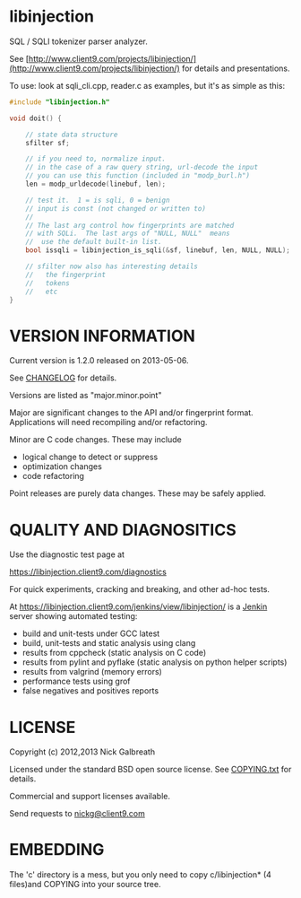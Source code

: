 libinjection
============

SQL / SQLI tokenizer parser analyzer.

See
[http://www.client9.com/projects/libinjection/](http://www.client9.com/projects/libinjection/)
for details and presentations.

To use:
look at sqli_cli.cpp, reader.c as examples, but it's as simple as this:



```c
#include "libinjection.h"

void doit() {

    // state data structure
    sfilter sf;

    // if you need to, normalize input.
    // in the case of a raw query string, url-decode the input
    // you can use this function (included in "modp_burl.h")
    len = modp_urldecode(linebuf, len);

    // test it.  1 = is sqli, 0 = benign
    // input is const (not changed or written to)
    //
    // The last arg control how fingerprints are matched
    // with SQLi.  The last args of "NULL, NULL"  means
    //  use the default built-in list.
    bool issqli = libinjection_is_sqli(&sf, linebuf, len, NULL, NULL);

    // sfilter now also has interesting details
    //   the fingerprint
    //   tokens
    //   etc
}
```

VERSION INFORMATION
===================

Current version is 1.2.0 released on 2013-05-06.

See [CHANGELOG](/CHANGELOG.md) for details.

Versions are listed as "major.minor.point"

Major are significant changes to the API and/or fingerprint format.
Applications will need recompiling and/or refactoring.

Minor are C code changes.  These may include
 * logical change to detect or suppress
 * optimization changes
 * code refactoring

Point releases are purely data changes.  These may be safely applied.

QUALITY AND DIAGNOSITICS
========================

Use the diagnostic test page at

https://libinjection.client9.com/diagnostics

For quick experiments, cracking and breaking, and other ad-hoc tests.

At https://libinjection.client9.com/jenkins/view/libinjection/ is
a [Jenkin](http://jenkins-ci.org/) server showing automated testing:

* build and unit-tests under GCC latest
* build, unit-tests and static analysis using clang
* results from cppcheck (static analysis on C code)
* results from pylint and pyflake (static analysis on python helper scripts)
* results from valgrind (memory errors)
* performance tests using grof
* false negatives and positives reports

LICENSE
=============

Copyright (c) 2012,2013 Nick Galbreath

Licensed under the standard BSD open source license.  See [COPYING.txt](/COPYING.txt) for details.

Commercial and support licenses available.

Send requests to nickg@client9.com


EMBEDDING
=============

The 'c' directory is a mess, but you only need to
copy c/libinjection* (4 files)and COPYING into your source tree.